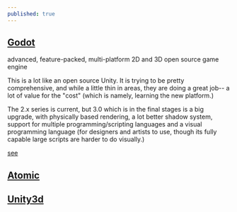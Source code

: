 ```yaml
---
published: true
---
```

## [Godot](https://godotengine.org/)

advanced, feature-packed, multi-platform 2D and 3D open source game engine

This is a lot like an open source Unity. It is trying to be pretty comprehensive, and while a little thin in areas, they are doing a great job-- a lot of value for the "cost" (which is namely, learning the new platform.)

The 2.x series is current, but 3.0 which is in the final stages is a big upgrade, with physically based rendering, a lot better shadow system, support for multiple programming/scripting languages and a visual programming language (for designers and artists to use, though its fully capable large scripts are harder to do visually.)

[see](https://godotengine.org/features)

## [Atomic](https://atomicgameengine.com/)



## [Unity3d]()
